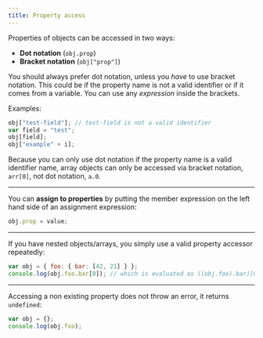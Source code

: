 ```yaml
---
title: Property access
---
```


Properties of objects can be accessed in two ways:

- **Dot notation** (`obj.prop`)
- **Bracket notation** (`obj["prop"]`)

You should always prefer dot notation, unless you _have_ to use bracket notation.
This could be if the property name is not a valid identifier or if it comes from
a variable. You can use any _expression_ inside the brackets.

Examples:

```javascript
obj["test-field"]; // test-field is not a valid identifier
var field = "test";
obj[field];
obj["example" + i];
```

Because you can only use dot notation if the property name is a valid identifier
name, array objects can only be accessed via bracket notation, `arr[0]`, not dot
notation, `a.0`.

---

You can **assign to properties** by putting the member expression on the left
hand side of an assignment expression:

```javascript
obj.prop = value;
```

---

If you have nested objects/arrays, you simply use a valid property accessor
repeatedly:

```javascript
var obj = { foo: { bar: [42, 21] } };
console.log(obj.foo.bar[0]); // which is evaluated as ((obj.foo).bar)[0]
```

---

Accessing a non existing property does not throw an error, it returns
`undefined`:

```javascript
var obj = {};
console.log(obj.foo);
```
